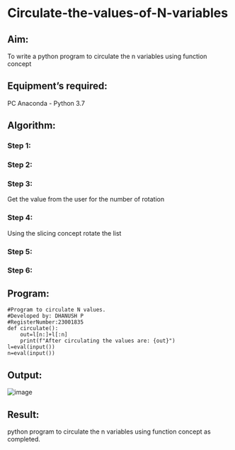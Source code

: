 # Circulate-the-values-of-N-variables
## Aim:
To write a python program to circulate the n variables using function concept
## Equipment’s required:
PC
Anaconda - Python 3.7
## Algorithm: 
### Step 1: 
### Step 2: 
### Step 3: 
Get the value from the user for the number of rotation
### Step 4: 
Using the slicing concept rotate the list

### Step 5: 
### Step 6: 
## Program:
```
#Program to circulate N values.
#Developed by: DHANUSH P
#RegisterNumber:23001835
def circulate():
    out=l[n:]+l[:n]
    print(f"After circulating the values are: {out}")
l=eval(input())
n=eval(input())
```
## Output:
![image](https://github.com/Dhanush0143/Circulate-the-values-of-N-variables/assets/139841924/2aa79b8a-da81-4ac8-bd81-26f03750a893)

## Result:
 python program to circulate the n variables using function concept as completed.
